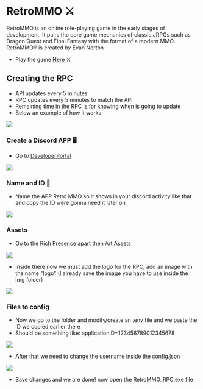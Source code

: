 # RetroMMO ⚔️

RetroMMO is an online role-playing game in the early stages of development. It pairs the core game mechanics of classic JRPGs such as Dragon Quest and Final Fantasy with the format of a modern MMO.
RetroMMO® is created by Evan Norton

- Play the game [Here] ⚔️

## Creating the RPC

- API updates every 5 minutes
- RPC updates every 5 minutes to match the API
- Remaining time in the RPC is for knowing when is going to update
- Below an example of how it works

<img src="https://cdn.discordapp.com/attachments/875262629516546089/881755635815968820/unknown.png">

### Create a Discord APP 🖥️

- Go to [DeveloperPortal]

<img src="https://i.imgur.com/BvHi9G4.png">

### Name and ID 👀

- Name the APP Retro MMO so it shows in your discord activity like that and copy the ID were gonna need it later on

<img src="https://i.imgur.com/CJBvNwL.png">

[DeveloperPortal]: https://discord.com/developers/applications
[Here]: https://retro-mmo.com/

### Assets

- Go to the Rich Presence apart then Art Assets

<img src="https://i.imgur.com/uX87Lrp.png">

- Inside there now we must add the logo for the RPC, add an image with the name "logo" (I already save the image you have to use inside the img folder)

<img src="https://i.imgur.com/aeZazjR.png">

### Files to config

- Now we go to the folder and modify/create an .env file and we paste the ID we copied earlier there
- Should be something like: applicationID=123456789012345678

<img src="https://i.imgur.com/kCe8Nrc.png">

- After that we need to change the username inside the config.json

<img src="https://i.imgur.com/p5uVG6K.png">

- Save changes and we are done! now open the RetroMMO_RPC.exe file
